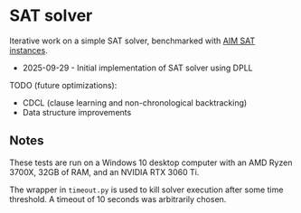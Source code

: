 # SAT solver

Iterative work on a simple SAT solver, benchmarked with [AIM SAT instances](https://www.cs.ubc.ca/~hoos/SATLIB/Benchmarks/SAT/DIMACS/AIM/descr.html).

- 2025-09-29 - Initial implementation of SAT solver using DPLL

TODO (future optimizations):

- CDCL (clause learning and non-chronological backtracking)
- Data structure improvements

## Notes

These tests are run on a Windows 10 desktop computer with an AMD Ryzen 3700X, 32GB of RAM, and an NVIDIA RTX 3060 Ti.

The wrapper in `timeout.py` is used to kill solver execution after some time threshold. A timeout of 10 seconds was arbitrarily chosen.